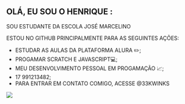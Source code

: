 ## OLÁ, EU SOU O HENRIQUE : 
SOU ESTUDANTE DA ESCOLA JOSÉ MARCELINO

ESTOU NO GITHUB PRINCIPALMENTE PARA AS SEGUINTES AÇÕES:
- ESTUDAR AS AULAS DA PLATAFORMA ALURA ✏️;
- PROGAMAR SCRATCH E JAVASCRIPT💻;
- MEU DESENVOLVIMENTO PESSOAL EM PROGAMAÇÃO 📈;
- 17 991213482;
- PARA ENTRAR EM CONTATO COMIGO, ACESSE @33KWINKS
  
 ![](https://img.wattpad.com/e1fed9a046f52dc5a535a8eed0ddb493bfb38f44/68747470733a2f2f73332e616d617a6f6e6177732e636f6d2f776174747061642d6d656469612d736572766963652f53746f7279496d6167652f616d4844746a42356970634467413d3d2d3635303634323938322e3135363366353736373964326333366431303830313833323632302e676966)
